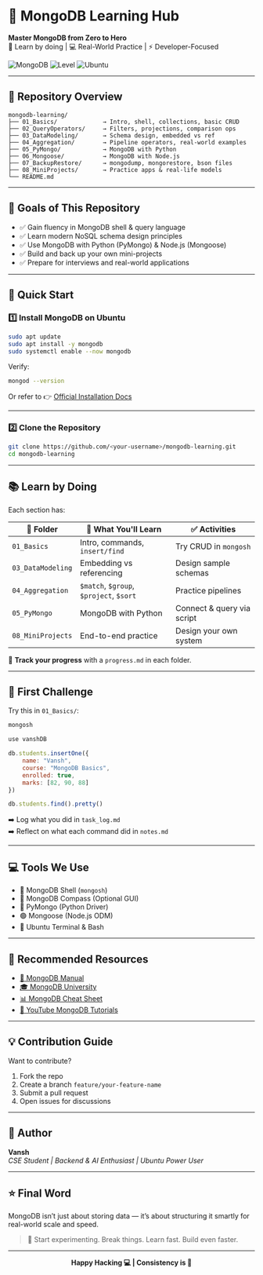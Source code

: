 # 📘 MongoDB Learning Hub

**Master MongoDB from Zero to Hero**  
🧠 Learn by doing | 💻 Real-World Practice | ⚡ Developer-Focused

![MongoDB](https://img.shields.io/badge/MongoDB-Learning-green?style=flat-square&logo=mongodb)
![Level](https://img.shields.io/badge/Level-Beginner--to--Advanced-blueviolet?style=flat-square)
![Ubuntu](https://img.shields.io/badge/OS-Ubuntu%2022.04-informational?style=flat-square&logo=ubuntu)

---

## 📂 Repository Overview

```
mongodb-learning/
├── 01_Basics/             → Intro, shell, collections, basic CRUD
├── 02_QueryOperators/     → Filters, projections, comparison ops
├── 03_DataModeling/       → Schema design, embedded vs ref
├── 04_Aggregation/        → Pipeline operators, real-world examples
├── 05_PyMongo/            → MongoDB with Python
├── 06_Mongoose/           → MongoDB with Node.js
├── 07_BackupRestore/      → mongodump, mongorestore, bson files
├── 08_MiniProjects/       → Practice apps & real-life models
└── README.md
```

---

## 📌 Goals of This Repository

- ✅ Gain fluency in MongoDB shell & query language  
- ✅ Learn modern NoSQL schema design principles  
- ✅ Use MongoDB with Python (PyMongo) & Node.js (Mongoose)  
- ✅ Build and back up your own mini-projects  
- ✅ Prepare for interviews and real-world applications  

---

## 🚀 Quick Start

### 1️⃣ Install MongoDB on Ubuntu

```bash
sudo apt update
sudo apt install -y mongodb
sudo systemctl enable --now mongodb
```

Verify:
```bash
mongod --version
```

Or refer to 👉 [Official Installation Docs](https://www.mongodb.com/docs/manual/installation/)

---

### 2️⃣ Clone the Repository

```bash
git clone https://github.com/<your-username>/mongodb-learning.git
cd mongodb-learning
```

---

## 📚 Learn by Doing

Each section has:

| 📂 Folder            | 🧠 What You'll Learn                     | ✅ Activities             |
|----------------------|------------------------------------------|---------------------------|
| `01_Basics`          | Intro, commands, `insert/find`          | Try CRUD in `mongosh`     |
| `03_DataModeling`    | Embedding vs referencing                | Design sample schemas     |
| `04_Aggregation`     | `$match`, `$group`, `$project`, `$sort` | Practice pipelines        |
| `05_PyMongo`         | MongoDB with Python                     | Connect & query via script|
| `08_MiniProjects`    | End-to-end practice                     | Design your own system    |

🎯 **Track your progress** with a `progress.md` in each folder.

---

## 🧪 First Challenge

Try this in `01_Basics/`:

```bash
mongosh
```

```js
use vanshDB

db.students.insertOne({
    name: "Vansh",
    course: "MongoDB Basics",
    enrolled: true,
    marks: [82, 90, 88]
})

db.students.find().pretty()
```

➡️ Log what you did in `task_log.md`  
➡️ Reflect on what each command did in `notes.md`

---

## 💻 Tools We Use

- 💾 MongoDB Shell (`mongosh`)
- 🧪 MongoDB Compass (Optional GUI)
- 🐍 PyMongo (Python Driver)
- 🟢 Mongoose (Node.js ODM)
- 🧰 Ubuntu Terminal & Bash

---

## 🔗 Recommended Resources

- [📘 MongoDB Manual](https://www.mongodb.com/docs/manual/)
- [🎓 MongoDB University](https://learn.mongodb.com/)
- [📊 MongoDB Cheat Sheet](https://github.com/mongodb/mongo/blob/master/docs/mongodb_cheatsheet.md)
- [📼 YouTube MongoDB Tutorials](https://www.youtube.com/results?search_query=mongodb+tutorial+for+beginners)

---

## 💡 Contribution Guide

Want to contribute?

1. Fork the repo  
2. Create a branch `feature/your-feature-name`  
3. Submit a pull request  
4. Open issues for discussions

---

## 👤 Author

**Vansh**  
*CSE Student | Backend & AI Enthusiast | Ubuntu Power User*

---

## ⭐ Final Word

MongoDB isn’t just about storing data — it’s about structuring it smartly for real-world scale and speed.

> 🚀 Start experimenting. Break things. Learn fast. Build even faster.

---

<p align="center">
  <b>Happy Hacking 💻 | Consistency is 🔑</b>
</p>

